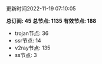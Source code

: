 更新时间2022-11-19 07:10:05

**总订阅: 45**
**总节点: 1135**
**有效节点: 188**
- trojan节点: 36
- ssr节点: 14
- v2ray节点: 135
- ss节点: 3

